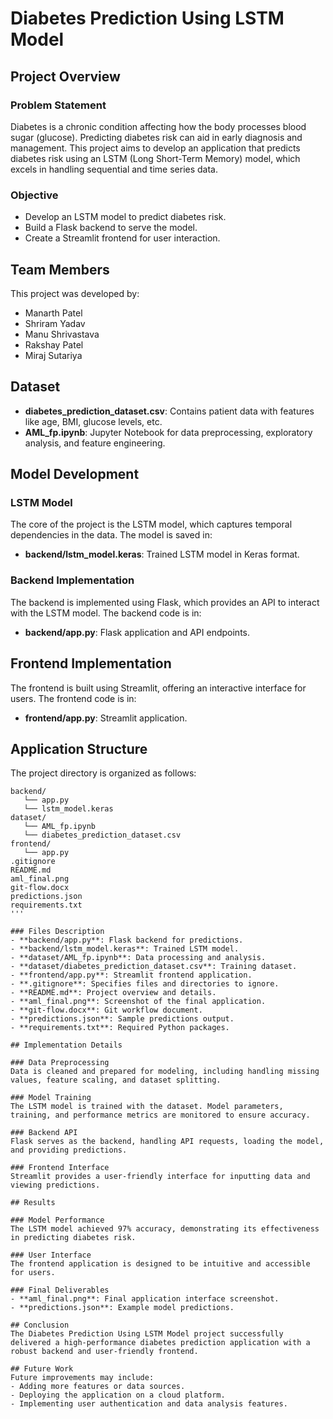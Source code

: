 # Diabetes Prediction Using LSTM Model

## Project Overview

### Problem Statement
Diabetes is a chronic condition affecting how the body processes blood sugar (glucose). Predicting diabetes risk can aid in early diagnosis and management. This project aims to develop an application that predicts diabetes risk using an LSTM (Long Short-Term Memory) model, which excels in handling sequential and time series data.

### Objective
- Develop an LSTM model to predict diabetes risk.
- Build a Flask backend to serve the model.
- Create a Streamlit frontend for user interaction.

## Team Members
This project was developed by:
- Manarth Patel
- Shriram Yadav
- Manu Shrivastava
- Rakshay Patel
- Miraj Sutariya

## Dataset
- **diabetes_prediction_dataset.csv**: Contains patient data with features like age, BMI, glucose levels, etc.
- **AML_fp.ipynb**: Jupyter Notebook for data preprocessing, exploratory analysis, and feature engineering.

## Model Development

### LSTM Model
The core of the project is the LSTM model, which captures temporal dependencies in the data. The model is saved in:
- **backend/lstm_model.keras**: Trained LSTM model in Keras format.

### Backend Implementation
The backend is implemented using Flask, which provides an API to interact with the LSTM model. The backend code is in:
- **backend/app.py**: Flask application and API endpoints.

## Frontend Implementation
The frontend is built using Streamlit, offering an interactive interface for users. The frontend code is in:
- **frontend/app.py**: Streamlit application.


## Application Structure


The project directory is organized as follows:

```plaintext
backend/
   └── app.py
   └── lstm_model.keras
dataset/
   └── AML_fp.ipynb
   └── diabetes_prediction_dataset.csv
frontend/
   └── app.py
.gitignore
README.md
aml_final.png
git-flow.docx
predictions.json
requirements.txt
'''

### Files Description
- **backend/app.py**: Flask backend for predictions.
- **backend/lstm_model.keras**: Trained LSTM model.
- **dataset/AML_fp.ipynb**: Data processing and analysis.
- **dataset/diabetes_prediction_dataset.csv**: Training dataset.
- **frontend/app.py**: Streamlit frontend application.
- **.gitignore**: Specifies files and directories to ignore.
- **README.md**: Project overview and details.
- **aml_final.png**: Screenshot of the final application.
- **git-flow.docx**: Git workflow document.
- **predictions.json**: Sample predictions output.
- **requirements.txt**: Required Python packages.

## Implementation Details

### Data Preprocessing
Data is cleaned and prepared for modeling, including handling missing values, feature scaling, and dataset splitting.

### Model Training
The LSTM model is trained with the dataset. Model parameters, training, and performance metrics are monitored to ensure accuracy.

### Backend API
Flask serves as the backend, handling API requests, loading the model, and providing predictions.

### Frontend Interface
Streamlit provides a user-friendly interface for inputting data and viewing predictions.

## Results

### Model Performance
The LSTM model achieved 97% accuracy, demonstrating its effectiveness in predicting diabetes risk.

### User Interface
The frontend application is designed to be intuitive and accessible for users.

### Final Deliverables
- **aml_final.png**: Final application interface screenshot.
- **predictions.json**: Example model predictions.

## Conclusion
The Diabetes Prediction Using LSTM Model project successfully delivered a high-performance diabetes prediction application with a robust backend and user-friendly frontend.

## Future Work
Future improvements may include:
- Adding more features or data sources.
- Deploying the application on a cloud platform.
- Implementing user authentication and data analysis features.

